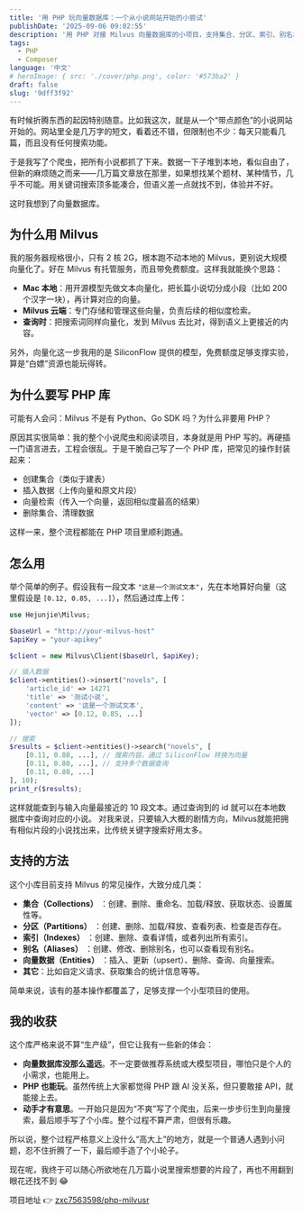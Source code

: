 ```yaml
---
title: '用 PHP 玩向量数据库：一个从小说网站开始的小尝试'
publishDate: '2025-09-06 09:02:55'
description: '用 PHP 对接 Milvus 向量数据库的小项目，支持集合、分区、索引、别名和数据操作，实现语义检索，适合在文本搜索场景中使用'
tags:
  - PHP
  - Composer
language: '中文'
# heroImage: { src: './cover/php.png', color: '#573ba2' }
draft: false
slug: '9dff3f92'
---
```


有时候折腾东西的起因特别随意。比如我这次，就是从一个“带点颜色”的小说网站开始的。网站里全是几万字的短文，看着还不错，但限制也不少：每天只能看几篇，而且没有任何搜索功能。

于是我写了个爬虫，把所有小说都抓了下来。数据一下子堆到本地，看似自由了，但新的麻烦随之而来——几万篇文章放在那里，如果想找某个题材、某种情节，几乎不可能。用关键词搜索顶多能凑合，但语义差一点就找不到，体验并不好。

这时我想到了向量数据库。

## 为什么用 Milvus

我的服务器规格很小，只有 2 核 2G，根本跑不动本地的 Milvus，更别说大规模向量化了。好在 Milvus 有托管服务，而且带免费额度。这样我就能换个思路：

- **Mac 本地**：用开源模型先做文本向量化，把长篇小说切分成小段（比如 200 个汉字一块），再计算对应的向量。
- **Milvus 云端**：专门存储和管理这些向量，负责后续的相似度检索。
- **查询时**：把搜索词同样向量化，发到 Milvus 去比对，得到语义上更接近的内容。

另外，向量化这一步我用的是 SiliconFlow 提供的模型，免费额度足够支撑实验，算是“白嫖”资源也能玩得转。

## 为什么要写 PHP 库

可能有人会问：Milvus 不是有 Python、Go SDK 吗？为什么非要用 PHP？

原因其实很简单：我的整个小说爬虫和阅读项目，本身就是用 PHP 写的。再硬插一门语言进去，工程会很乱。于是干脆自己写了一个 PHP 库，把常见的操作封装起来：

- 创建集合（类似于建表）
- 插入数据（上传向量和原文片段）
- 向量检索（传入一个向量，返回相似度最高的结果）
- 删除集合、清理数据

这样一来，整个流程都能在 PHP 项目里顺利跑通。

## 怎么用

举个简单的例子。假设我有一段文本 `"这是一个测试文本"`，先在本地算好向量（这里假设是 `[0.12, 0.85, ...]`），然后通过库上传：

```php
use Hejunjie\Milvus;

$baseUrl = "http://your-milvus-host"
$apiKey = "your-apikey"

$client = new Milvus\Client($baseUrl, $apiKey);

// 插入数据
$client->entities()->insert("novels", [
    'article_id' => 14271
    'title' => '测试小说',
    'content' => '这是一个测试文本',
    'vector' => [0.12, 0.85, ...]
]);

// 搜索
$results = $client->entities()->search("novels", [
    [0.11, 0.80, ...], // 搜索内容，通过 SiliconFlow 转换为向量
    [0.11, 0.80, ...], // 支持多个数据查询
    [0.11, 0.80, ...]
], 10);
print_r($results);
```

这样就能查到与输入向量最接近的 10 段文本。通过查询到的 id 就可以在本地数据库中查询对应的小说。
对我来说，只要输入大概的剧情方向，Milvus就能把拥有相似片段的小说找出来，比传统关键字搜索好用太多。

## 支持的方法

这个小库目前支持 Milvus 的常见操作，大致分成几类：

- **集合（Collections）** ：创建、删除、重命名、加载/释放、获取状态、设置属性等。
- **分区（Partitions）** ：创建、删除、加载/释放、查看列表、检查是否存在。
- **索引（Indexes）** ：创建、删除、查看详情，或者列出所有索引。
- **别名（Aliases）** ：创建、修改、删除别名，也可以查看现有别名。
- **向量数据（Entities）** ：插入、更新（upsert）、删除、查询、向量搜索。
- **其它**：比如自定义请求、获取集合的统计信息等等。

简单来说，该有的基本操作都覆盖了，足够支撑一个小型项目的使用。

## 我的收获

这个库严格来说不算“生产级”，但它让我有一些新的体会：

- **向量数据库没那么遥远**。不一定要做推荐系统或大模型项目，哪怕只是个人的小需求，也能用上。
- **PHP 也能玩**。虽然传统上大家都觉得 PHP 跟 AI 没关系，但只要敢接 API，就能接上去。
- **动手才有意思**。一开始只是因为“不爽”写了个爬虫，后来一步步衍生到向量搜索，最后顺手写了个小库。整个过程不算严肃，但很有乐趣。

所以说，整个过程严格意义上没什么“高大上”的地方，就是一个普通人遇到小问题，忍不住折腾了一下，最后顺手造了个小轮子。

现在呢，我终于可以随心所欲地在几万篇小说里搜索想要的片段了，再也不用翻到眼花还找不到 😂

项目地址 👉 [zxc7563598/php-milvusr](https://github.com/zxc7563598/php-milvus)

